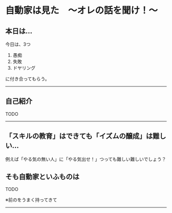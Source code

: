 # 自動家は見た　～オレの話を聞け！～

## 本日は…

今日は、3つ

1. 愚痴
0. 失敗
0. ドヤリング

に付き合ってもらう。

---

## 自己紹介

TODO

---

## 「スキルの教育」はできても「イズムの醸成」は難しい…

例えば「やる気の無い人」に「やる気出せ！」つっても難しい難しいでしょう？

## そも自動家といふものは

TODO

※前のをうまく持ってきて

---
